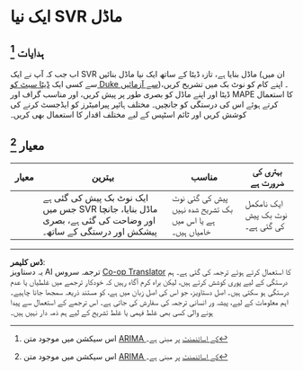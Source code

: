 <!--
CO_OP_TRANSLATOR_METADATA:
{
  "original_hash": "94aa2fc6154252ae30a3f3740299707a",
  "translation_date": "2025-08-29T13:18:11+00:00",
  "source_file": "7-TimeSeries/3-SVR/assignment.md",
  "language_code": "ur"
}
-->
# ایک نیا SVR ماڈل

## ہدایات [^1]

اب جب کہ آپ نے ایک SVR ماڈل بنایا ہے، تازہ ڈیٹا کے ساتھ ایک نیا ماڈل بنائیں (ان میں سے کسی ایک [ڈیٹا سیٹ کو Duke سے آزمائیں](http://www2.stat.duke.edu/~mw/ts_data_sets.html))۔ اپنے کام کو نوٹ بک میں تشریح کریں، ڈیٹا اور اپنے ماڈل کو بصری طور پر پیش کریں، اور مناسب گراف اور MAPE کا استعمال کرتے ہوئے اس کی درستگی کو جانچیں۔ مختلف ہائپر پیرامیٹرز کو ایڈجسٹ کرنے کی کوشش کریں اور ٹائم اسٹپس کے لیے مختلف اقدار کا استعمال بھی کریں۔

## معیار [^1]

| معیار   | بہترین                                                      | مناسب                                                   | بہتری کی ضرورت ہے                  |
| -------- | ------------------------------------------------------------ | --------------------------------------------------------- | ----------------------------------- |
|          | ایک نوٹ بک پیش کی گئی ہے جس میں SVR ماڈل بنایا، جانچا اور وضاحت کی گئی ہے، بصری پیشکش اور درستگی کے ساتھ۔ | پیش کی گئی نوٹ بک تشریح شدہ نہیں ہے یا اس میں خامیاں ہیں۔ | ایک نامکمل نوٹ بک پیش کی گئی ہے۔  |



[^1]: اس سیکشن میں موجود متن [ARIMA کے اسائنمنٹ](https://github.com/microsoft/ML-For-Beginners/tree/main/7-TimeSeries/2-ARIMA/assignment.md) پر مبنی ہے۔

---

**ڈس کلیمر**:  
یہ دستاویز AI ترجمہ سروس [Co-op Translator](https://github.com/Azure/co-op-translator) کا استعمال کرتے ہوئے ترجمہ کی گئی ہے۔ ہم درستگی کے لیے پوری کوشش کرتے ہیں، لیکن براہ کرم آگاہ رہیں کہ خودکار ترجمے میں غلطیاں یا عدم درستگی ہو سکتی ہیں۔ اصل دستاویز، جو اس کی اصل زبان میں ہے، کو مستند ذریعہ سمجھا جانا چاہیے۔ اہم معلومات کے لیے، پیشہ ور انسانی ترجمہ کی سفارش کی جاتی ہے۔ اس ترجمے کے استعمال سے پیدا ہونے والی کسی بھی غلط فہمی یا غلط تشریح کے لیے ہم ذمہ دار نہیں ہیں۔